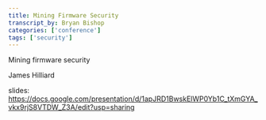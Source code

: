 ```yaml
---
title: Mining Firmware Security
transcript_by: Bryan Bishop
categories: ['conference']
tags: ['security']
---
```


Mining firmware security

James Hilliard

slides: <https://docs.google.com/presentation/d/1apJRD1BwskElWP0Yb1C_tXmGYA_vkx9rjS8VTDW_Z3A/edit?usp=sharing>


